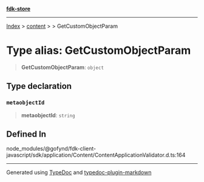 [**fdk-store**](../../../README.md)
***

[Index](../../../API.md) > [content](../../README.md) > [<internal>](../README.md) > GetCustomObjectParam

# Type alias: GetCustomObjectParam

> **GetCustomObjectParam**: `object`

## Type declaration

### `metaobjectId`

> **metaobjectId**: `string`

## Defined In

node\_modules/@gofynd/fdk-client-javascript/sdk/application/Content/ContentApplicationValidator.d.ts:164

***
Generated using [TypeDoc](https://typedoc.org/) and [typedoc-plugin-markdown](https://www.npmjs.com/package/typedoc-plugin-markdown)

